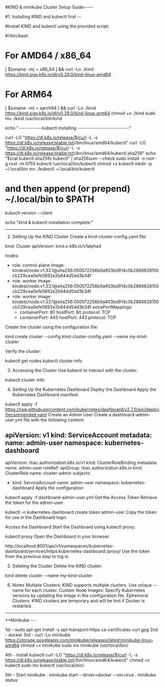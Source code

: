 #KIND & minikube Cluster Setup Guide-----

#1. Installing KIND and kubectl first --

#Install KIND and kubectl using the provided script:

#!/bin/bash
# For AMD64 / x86_64
[ $(uname -m) = x86_64 ] && curl -Lo ./kind https://kind.sigs.k8s.io/dl/v0.29.0/kind-linux-amd64
# For ARM64
[ $(uname -m) = aarch64 ] && curl -Lo ./kind https://kind.sigs.k8s.io/dl/v0.29.0/kind-linux-arm64
chmod +x ./kind
sudo mv ./kind /usr/local/bin/kind

echo "------------kubectl installing --------------------------"

curl -LO "https://dl.k8s.io/release/$(curl -L -s https://dl.k8s.io/release/stable.txt)/bin/linux/amd64/kubectl"
curl -LO "https://dl.k8s.io/release/$(curl -L -s https://dl.k8s.io/release/stable.txt)/bin/linux/amd64/kubectl.sha256"
echo "$(cat kubectl.sha256)  kubectl" | sha256sum --check
sudo install -o root -g root -m 0755 kubectl /usr/local/bin/kubectl 
chmod +x kubectl
mkdir -p ~/.local/bin
mv ./kubectl ~/.local/bin/kubectl
# and then append (or prepend) ~/.local/bin to $PATH
kubectl version --client

echo "kind & kubectl installation complete."

---------------------------------------------------

2. Setting Up the KIND Cluster
Create a kind-cluster-config.yaml file:

kind: Cluster
apiVersion: kind.x-k8s.io/v1alpha4

nodes:
- role: control-plane
  image: kindest/node:v1.33.1@sha256:050072256b9a903bd914c0b2866828150cb229cea0efe5892e2b644d5dd3b34f
- role: worker
  image: kindest/node:v1.33.1@sha256:050072256b9a903bd914c0b2866828150cb229cea0efe5892e2b644d5dd3b34f
- role: worker
  image: kindest/node:v1.33.1@sha256:050072256b9a903bd914c0b2866828150cb229cea0efe5892e2b644d5dd3b34f
  extraPortMappings:
  - containerPort: 80
    hostPort: 80
    protocol: TCP
  - containerPort: 443
    hostPort: 443
    protocol: TCP

Create the cluster using the configuration file:

kind create cluster --config kind-cluster-config.yaml --name my-kind-cluster

Verify the cluster:

kubectl get nodes
kubectl cluster-info

3. Accessing the Cluster
Use kubectl to interact with the cluster:

kubectl cluster-info

4. Setting Up the Kubernetes Dashboard
Deploy the Dashboard Apply the Kubernetes Dashboard manifest:

kubectl apply -f https://raw.githubusercontent.com/kubernetes/dashboard/v2.7.0/aio/deploy/recommended.yaml
Create an Admin User Create a dashboard-admin-user.yml file with the following content:

apiVersion: v1
kind: ServiceAccount
metadata:
  name: admin-user
  namespace: kubernetes-dashboard
---
apiVersion: rbac.authorization.k8s.io/v1
kind: ClusterRoleBinding
metadata:
  name: admin-user
roleRef:
  apiGroup: rbac.authorization.k8s.io
  kind: ClusterRole
  name: cluster-admin
subjects:
- kind: ServiceAccount
  name: admin-user
  namespace: kubernetes-dashboard
Apply the configuration:

kubectl apply -f dashboard-admin-user.yml
Get the Access Token Retrieve the token for the admin-user:

kubectl -n kubernetes-dashboard create token admin-user
Copy the token for use in the Dashboard login.

Access the Dashboard Start the Dashboard using kubectl proxy:

kubectl proxy
Open the Dashboard in your browser:

http://localhost:8001/api/v1/namespaces/kubernetes-dashboard/services/https:kubernetes-dashboard:/proxy/
Use the token from the previous step to log in.

5. Deleting the Cluster
Delete the KIND cluster:

kind delete cluster --name my-kind-cluster

6. Notes
Multiple Clusters: KIND supports multiple clusters. Use unique --name for each cluster. Custom Node Images: Specify Kubernetes versions by updating the image in the configuration file. Ephemeral Clusters: KIND clusters are temporary and will be lost if Docker is restarted.


-------------------------------------------------------------------------------------------------------

**Minikube ---

1st - sudo apt-get install -y apt-transport-https ca-certificates curl gpg
2nd - docker 
3rd - curl -Lo minikube https://storage.googleapis.com/minikube/releases/latest/minikube-linux-amd64
 chmod +x minikube
sudo mv minikube /usr/local/bin/

4th - install kubectl
curl -LO "https://dl.k8s.io/release/$(curl -L -s https://dl.k8s.io/release/stable.txt)/bin/linux/amd64/kubectl"
chmod +x kubectl
sudo mv kubectl /usr/local/bin/

5th - Start minikube
. minikube start --driver=docker --vm=true 
. minikube status
